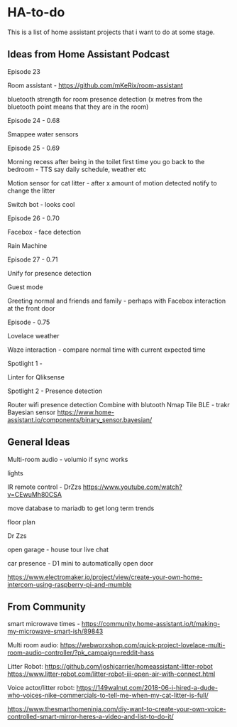 # HA-to-do
This is a list of home assistant projects that i want to do at some stage. 

Ideas from Home Assistant Podcast
-
Episode 23

  Room assistant - https://github.com/mKeRix/room-assistant

  bluetooth strength for room presence detection (x metres from the bluetooth point means that they are in the room)

Episode 24 - 0.68

  Smappee water sensors
  
Episode 25 - 0.69

  Morning recess after being in the toilet first time you go back to the bedroom - TTS say daily schedule, weather etc
  
  Motion sensor for cat litter - after x amount of motion detected notify to change the litter
  
  Switch bot - looks cool

Episode 26 - 0.70

  Facebox - face detection
  
  Rain Machine 
  
Episode 27 - 0.71

  Unify for presence detection
  
  Guest mode
  
  Greeting normal and friends and family - perhaps with Facebox interaction at the front door
  
Episode - 0.75

  Lovelace weather
  
  Waze interaction - compare normal time with current expected time
  
Spotlight 1 - 

  Linter for Qliksense

Spotlight 2 - Presence detection

  Router wifi presence detection
  Combine with blutooth
  Nmap
  Tile BLE - trakr
  Bayesian sensor https://www.home-assistant.io/components/binary_sensor.bayesian/ 



General Ideas
-
Multi-room audio - volumio if sync works

lights

IR remote control - DrZzs https://www.youtube.com/watch?v=CEwuMh80CSA

move database to mariadb to get long term trends 

floor plan 

Dr Zzs

open garage - house tour live chat

car presence - D1 mini to automatically open door 

https://www.electromaker.io/project/view/create-your-own-home-intercom-using-raspberry-pi-and-mumble


From Community
-
smart microwave times - https://community.home-assistant.io/t/making-my-microwave-smart-ish/89843

Multi room audio: https://webworxshop.com/quick-project-lovelace-multi-room-audio-controller/?pk_campaign=reddit-hass

Litter Robot: https://github.com/joshjcarrier/homeassistant-litter-robot  https://www.litter-robot.com/litter-robot-iii-open-air-with-connect.html

Voice actor/litter robot:
https://149walnut.com/2018-06-i-hired-a-dude-who-voices-nike-commercials-to-tell-me-when-my-cat-litter-is-full/

https://www.thesmarthomeninja.com/diy-want-to-create-your-own-voice-controlled-smart-mirror-heres-a-video-and-list-to-do-it/

